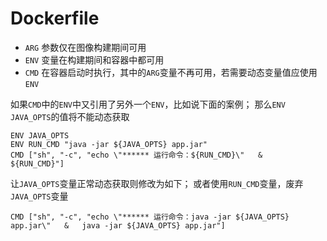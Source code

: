 # Dockerfile

- `ARG` 参数仅在图像构建期间可用
- `ENV` 变量在构建期间和容器中都可用
- `CMD` 在容器启动时执行，其中的`ARG`变量不再可用，若需要动态变量值应使用`ENV`

如果`CMD`中的`ENV`中又引用了另外一个`ENV`，比如说下面的案例；
那么`ENV JAVA_OPTS`的值将不能动态获取

```
ENV JAVA_OPTS
ENV RUN_CMD "java -jar ${JAVA_OPTS} app.jar"
CMD ["sh", "-c", "echo \"****** 运行命令：${RUN_CMD}\"   &   ${RUN_CMD}"]
```

让`JAVA_OPTS`变量正常动态获取则修改为如下；
或者使用`RUN_CMD`变量，废弃`JAVA_OPTS`变量

```
CMD ["sh", "-c", "echo \"****** 运行命令：java -jar ${JAVA_OPTS} app.jar\"   &   java -jar ${JAVA_OPTS} app.jar"]
```
